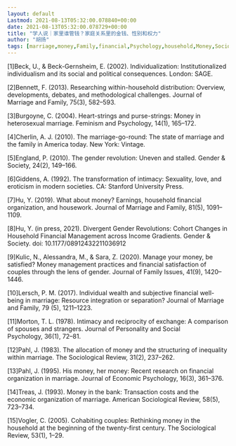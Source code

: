 ```yaml
---
layout: default
Lastmod: 2021-08-13T05:32:00.078840+00:00
date: 2021-08-13T05:32:00.078729+00:00
title: "学人说｜家里谁管钱？家庭关系里的金钱、性别和权力"
author: "胡扬"
tags: [marriage,money,Family,financial,Psychology,household,Money,Sociological,Marriage]
---
```


\[1\]Beck, U., & Beck-Gernsheim, E. (2002). Individualization: Institutionalized individualism and its social and political consequences. London: SAGE. 

\[2\]Bennett, F. (2013). Researching within-household distribution: Overview, developments, debates, and methodological challenges. Journal of Marriage and Family, 75(3), 582–593.

\[3\]Burgoyne, C. (2004). Heart-strings and purse-strings: Money in heterosexual marriage. Feminism and Psychology, 14(1), 165–172.

\[4\]Cherlin, A. J. (2010). The marriage-go-round: The state of marriage and the family in America today. New York: Vintage.

\[5\]England, P. (2010). The gender revolution: Uneven and stalled. Gender & Society, 24(2), 149–166.

\[6\]Giddens, A. (1992). The transformation of intimacy: Sexuality, love, and eroticism in modern societies. CA: Stanford University Press.

\[7\]Hu, Y. (2019). What about money? Earnings, household financial organization, and housework. Journal of Marriage and Family, 81(5), 1091–1109.

\[8\]Hu, Y. (in press, 2021). Divergent Gender Revolutions: Cohort Changes in Household Financial Management across Income Gradients. Gender & Society. doi: 10.1177/08912432211036912

\[9\]Kulic, N., Alessandra, M., & Sara, Z. (2020). Manage your money, be satisfied? Money management practices and financial satisfaction of couples through the lens of gender. Journal of Family Issues, 41(9), 1420–1446.

\[10\]Lersch, P. M. (2017). Individual wealth and subjective financial well-being in marriage: Resource integration or separation? Journal of Marriage and Family, 79 (5), 1211–1223.

\[11\]Morton, T. L. (1978). Intimacy and reciprocity of exchange: A comparison of spouses and strangers. Journal of Personality and Social Psychology, 36(1), 72–81. 

\[12\]Pahl, J. (1983). The allocation of money and the structuring of inequality within marriage. The Sociological Review, 31(2), 237–262.

\[13\]Pahl, J. (1995). His money, her money: Recent research on financial organization in marriage. Journal of Economic Psychology, 16(3), 361–376.

\[14\]Treas, J. (1993). Money in the bank: Transaction costs and the economic organization of marriage. American Sociological Review, 58(5), 723–734.

\[15\]Vogler, C. (2005). Cohabiting couples: Rethinking money in the household at the beginning of the twenty-first century. The Sociological Review, 53(1), 1–29.

